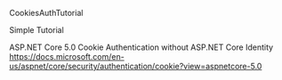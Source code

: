 CookiesAuthTutorial

Simple Tutorial

ASP.NET Core 5.0 Cookie Authentication without ASP.NET Core Identity https://docs.microsoft.com/en-us/aspnet/core/security/authentication/cookie?view=aspnetcore-5.0
